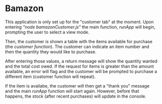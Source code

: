 # Bamazon

This application is only set up for the "customer tab" at the moment.  Upon entering *"node bamazonCustomer.js"* the main function, *runApp* will begin,
prompting the user to select a view mode.

Then, the customer is shown a table with the items available for purchase (the *customer function*).  The customer can indicate an item number and then the quantity they would like to purchase.  

After entering those values, a return message will show the quantity wanted and the total cost owed.  If the request for items is greater than the amount available, an error will flag and the customer will be prompted to purchase a different item (customer function will repeat).

If the item is availabe, the customer will then get a "thank you" message and the main *runApp* function will start again.  However, before that happens, the stock (after recent purchases) will update in the console.